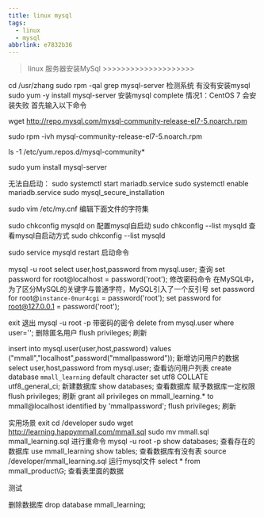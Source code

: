 ```yaml
---
title: linux mysql
tags:
  - linux
  - mysql
abbrlink: e7832b36
---
```

> linux 服务器安装MySql >>>>>>>>>>>>>>>>>>>>

cd  /usr/zhang
sudo rpm -qal grep mysql-server 检测系统 有没有安装mysql
sudo yum -y install mysql-server   安装mysql      complete
情况1：CentOS 7 会安装失败
首先输入以下命令

 wget http://repo.mysql.com/mysql-community-release-el7-5.noarch.rpm

 sudo rpm -ivh mysql-community-release-el7-5.noarch.rpm

ls -1 /etc/yum.repos.d/mysql-community*

sudo yum install mysql-server

无法自启动：
sudo systemctl start mariadb.service
sudo systemctl enable mariadb.service
sudo mysql_secure_installation

sudo vim /etc/my.cnf   编辑下面文件的字符集       


sudo chkconfig mysqld on     配置mysql自启动 
sudo chkconfig --list mysqld   查看mysql自启动方式
sudo chkconfig --list mysqld 

sudo service mysqld restart    启动命令



mysql -u root 
select user,host,password from mysql.user;     查询
set password for root@localhost = password('root');   修改密码命令
在MySQL中，为了区分MySQL的关键字与普通字符，MySQL引入了一个反引号
set password for root@`instance-0nur4cgi`   = password('root');
set password for root@127.0.0.1 = password('root');


exit     退出
mysql -u root -p     带密码的密令
delete from mysql.user where user='';        删除匿名用户
flush privileges;        刷新

insert into mysql.user(user,host,password) values ("mmall","localhost",password("mmallpassword"));        新增访问用户的数据
select user,host,password from mysql.user;   查看访问用户列表
create database `mmall_learning` default character set utf8 COLLATE utf8_general_ci;    新建数据库
show databases;   查看数据库
赋予数据库一定权限
flush privileges;  刷新
grant all privileges on mmall_learning.* to mmall@localhost identified by 'mmallpassword'; 
flush privileges;  刷新

实用场景
exit 
cd  /developer
sudo wget http://learning.happymmall.com/mmall.sql
sudo mv mmall.sql mmall_learning.sql   进行重命令
mysql -u root -p 
show databases;       查看存在的数据库
use mmall_learning 
show tables;            查看数据库有没有表
source   /developer/mmall_learning.sql         运行mysql文件
select * from mmall_product\G; 查看表里面的数据

测试




删除数据库
drop database mmall_learning;